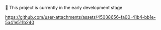 🚧 This project is currently in the early development stage

https://github.com/user-attachments/assets/45038656-fa00-41b4-bb1e-5a41e511b240

